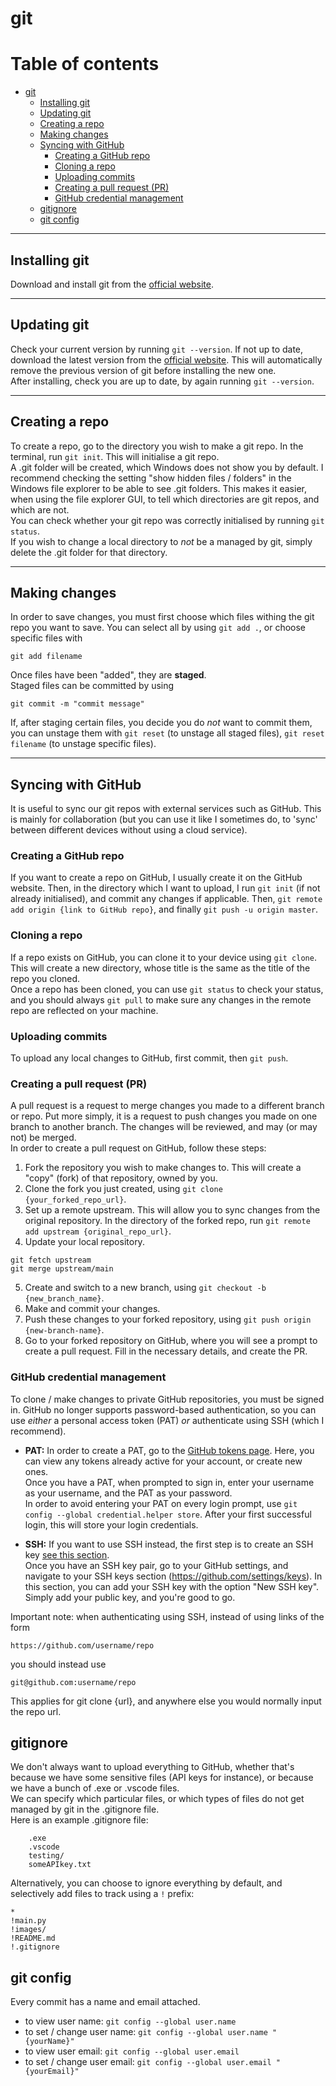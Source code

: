 # git

# Table of contents

- [git](#git)
    - [Installing git](#installing-git)
    - [Updating git](#updating-git)
    - [Creating a repo](#creating-a-repo)
    - [Making changes](#making-changes)
    - [Syncing with GitHub](#syncing-with-github)
        - [Creating a GitHub repo](#creating-a-github-repo)
        - [Cloning a repo](#cloning-a-repo)
        - [Uploading commits](#uploading-commits)
        - [Creating a pull request (PR)](#creating-a-pull-request-pr)
        - [GitHub credential management](#github-credential-management)
    - [gitignore](#gitignore)
    - [git config](#git-config)
    
---

## Installing git
Download and install git from the [official website](https://git-scm.com/downloads/win).

---

## Updating git
Check your current version by running `git --version`.
If not up to date, download the latest version from the [official website](https://git-scm.com/downloads/win). This will automatically remove the previous version of git before installing the new one.  
After installing, check you are up to date, by again running `git --version`.

---

## Creating a repo
To create a repo, go to the directory you wish to make a git repo. In the terminal, run `git init`. This will initialise a git repo.  
A .git folder will be created, which Windows does not show you by default. I recommend checking the setting "show hidden files / folders" in the Windows file explorer to be able to see .git folders. This makes it easier, when using the file explorer GUI, to tell which directories are git repos, and which are not.  
You can check whether your git repo was correctly initialised by running `git status`.  
If you wish to change a local directory to _not_ be a managed by git, simply delete the .git folder for that directory.

---

## Making changes
In order to save changes, you must first choose which files withing the git repo you want to save. You can select all by using `git add .`, or choose specific files with
```
git add filename
```  
Once files have been "added", they are **staged**.  
Staged files can be committed by using 
```
git commit -m "commit message"
``` 
If, after staging certain files, you decide you do *not* want to commit them, you can unstage them with `git reset` (to unstage all staged files), `git reset filename` (to unstage specific files).  

---

## Syncing with GitHub
It is useful to sync our git repos with external services such as GitHub. This is mainly for collaboration (but you can use it like I sometimes do, to 'sync' between different devices without using a cloud service).  

### Creating a GitHub repo
If you want to create a repo on GitHub, I usually create it on the GitHub website. Then, in the directory which I want to upload, I run `git init` (if not already initialised), and commit any changes if applicable. Then, `git remote add origin {link to GitHub repo}`, and finally `git push -u origin master`.  

### Cloning a repo
If a repo exists on GitHub, you can clone it to your device using `git clone`. This will create a new directory, whose title is the same as the title of the repo you cloned.  
Once a repo has been cloned, you can use `git status` to check your status, and you should always `git pull` to make sure any changes in the remote repo are reflected on your machine.

### Uploading commits
To upload any local changes to GitHub, first commit, then `git push`.

### Creating a pull request (PR)
A pull request is a request to merge changes you made to a different branch or repo. Put more simply, it is a request to push changes you made on one branch to another branch. The changes will be reviewed, and may (or may not) be merged.    
In order to create a pull request on GitHub, follow these steps:
1. Fork the repository you wish to make changes to. This will create a "copy" (fork) of that repository, owned by you.
2. Clone the fork you just created, using `git clone {your_forked_repo_url}`.
3. Set up a remote upstream. This will allow you to sync changes from the original repository. In the directory of the forked repo, run `git remote add upstream {original_repo_url}`.
4. Update your local repository.
```  
git fetch upstream
git merge upstream/main
```
5. Create and switch to a new branch, using `git checkout -b {new_branch_name}`.
6. Make and commit your changes.
7. Push these changes to your forked repository, using `git push origin {new-branch-name}`.
8. Go to your forked repository on GitHub, where you will see a prompt to create a pull request. Fill in the necessary details, and create the PR.  

### GitHub credential management
To clone / make changes to private GitHub repositories, you must be signed in. GitHub no longer supports password-based authentication, so you can use *either* a personal access token (PAT) *or* authenticate using SSH (which I recommend).  
- **PAT:** In order to create a PAT, go to the [GitHub tokens page](https://github.com/settings/tokens). Here, you can view any tokens already active for your account, or create new ones.  
Once you have a PAT, when prompted to sign in, enter your username as your username, and the PAT as your password.    
In order to avoid entering your PAT on every login prompt, use `git config --global credential.helper store`. After your first successful login, this will store your login credentials.  

- **SSH:** If you want to use SSH instead, the first step is to create an SSH key [see this section](ssh.md#generating-ssh-keys).  
Once you have an SSH key pair, go to your GitHub settings, and navigate to your SSH keys section (https://github.com/settings/keys). In this section, you can add your SSH key with the option "New SSH key". Simply add your public key, and you're good to go.  
  
Important note: when authenticating using SSH, instead of using links of the form 
```
https://github.com/username/repo
```
you should instead use
```
git@github.com:username/repo
```
This applies for git clone {url}, and anywhere else you would normally input the repo url.


## gitignore
We don't always want to upload everything to GitHub, whether that's because we have some sensitive files (API keys for instance), or because we have a bunch of .exe or .vscode files.  
We can specify which particular files, or which types of files do not get managed by git in the .gitignore file.  
Here is an example .gitignore file:
``` 
    .exe
    .vscode
    testing/
    someAPIkey.txt
```
Alternatively, you can choose to ignore everything by default, and selectively add files to track using a `!` prefix:
```
*
!main.py
!images/
!README.md
!.gitignore
```

## git config
Every commit has a name and email attached.  
- to view user name: `git config --global user.name`
- to set / change user name: `git config --global user.name "{yourName}"`
- to view user email: `git config --global user.email`
- to set / change user email: `git config --global user.email "{yourEmail}"`




